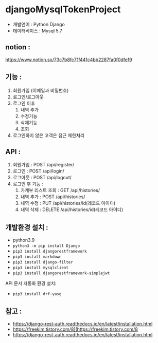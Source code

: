 # djangoMysqlTokenProject

- 개발언어 :  Python Django
- 데이터베이스 : Mysql 5.7


## notion : 
https://www.notion.so/73c7b8fc71f441c4bb2287fa0f0dfef9


## 기능 :
1. 회원가입 (이메일과 비밀번호)
2. 로그인/로그아웃 
3. 로그인 이후 
    1. 내역 추가 
    2. 수정기능
    3. 삭제기능 
    4. 조회
4. 로그인하지 않은 고객은 접근 제한처리


## API :
1. 회원가입 : POST  /api/register/
2. 로그인 : POST /api/login/
3. 로그아웃 : POST  /api/logout/
4. 로그인 후 기능 :
    1. 가계부 리스트 조회 : GET  /api/histories/
    2. 내역 추가 : POST  /api/histories/
    3. 내역 수정 : PUT   /api/histories/id(레코드 아이디)
    4. 내역 삭제 : DELETE   /api/histories/id(레코드 아이디)
    
    

## 개발환경 설치 : 
- python3.9
- `python3 -m pip install Django`
- `pip3 install djangorestframework`
- `pip3 install markdown`
- `pip3 install django-filter`
- `pip3 install mysqlclient`
- `pip3 install djangorestframework-simplejwt`

API 문서 자동화 환경 설치: 
- `pip3 install drf-yasg`
    
    
    
## 참고 : 
- https://django-rest-auth.readthedocs.io/en/latest/installation.html
- https://freekim.tistory.com/8](https://freekim.tistory.com/8
- https://django-rest-auth.readthedocs.io/en/latest/installation.html
